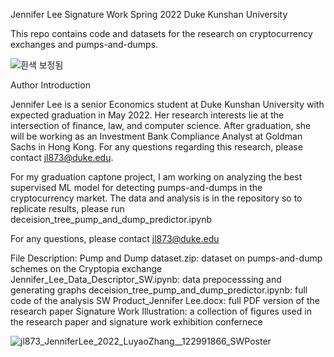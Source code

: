 Jennifer Lee Signature Work Spring 2022 Duke Kunshan University

This repo contains code and datasets for the research on cryptocurrency exchanges and pumps-and-dumps.
 
![흰색 보정됨](https://user-images.githubusercontent.com/99083699/165436051-739500d0-1b45-46a8-b4af-c46dd2e9225e.jpg)

Author Introduction

Jennifer Lee is a senior Economics student at Duke Kunshan University with expected graduation in May 2022. Her research interests lie at the intersection of finance, law, and computer science. After graduation, she will be working as an Investment Bank Compliance Analyst at Goldman Sachs in Hong Kong. For any questions regarding this research, please contact jl873@duke.edu.

For my graduation captone project, I am working on analyzing the best supervised ML model for detecting pumps-and-dumps in the cryptocurrency market. 
The data and analysis is in the repository so to replicate results, please run deceision_tree_pump_and_dump_predictor.ipynb

For any questions, please contact jl873@duke.edu

File Description:
Pump and Dump dataset.zip: dataset on pumps-and-dump schemes on the Cryptopia exchange
Jennifer_Lee_Data_Descriptor_SW.ipynb: data prepocesssing and generating graphs
deceision_tree_pump_and_dump_predictor.ipynb: full code of the analysis
SW Product_Jennifer Lee.docx: full PDF version of the research paper
Signature Work Illustration: a collection of figures used in the research paper and signature work exhibition confernece



![jl873_JenniferLee_2022_LuyaoZhang__122991866_SWPoster](https://user-images.githubusercontent.com/99083699/165893256-4c15a284-2490-4302-8902-20cd5b9ba538.jpeg)
